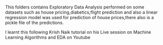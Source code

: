 This folders contains Exploratory Data Analysis performed on some datasets such as house pricing,diabetics,flight prediction and also  a linear regression model was used for prediction of house prices,there also is a pickle file of the predictions.

I learnt this following Krish Naik tutorial on his Live session  on Machine Learning Algorithms and EDA on Youtube
